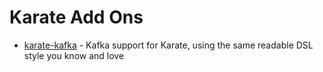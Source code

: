 # Karate Add Ons

* [karate-kafka](./karate-kafka/README.md) - Kafka support for Karate, using the same readable DSL style you know and love
